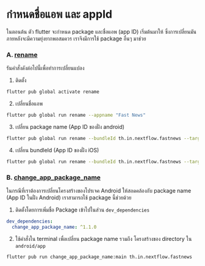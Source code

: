 
# กำหนดชื่อแอพ และ appId

ในตอนต้น ตัว flutter จะกำหนด package และชื่อแอพ (app ID) เริ่มต้นมาให้ ซึ่งการเปลี่ยนมันภายหลังจะมีความยุ่งยากพอสมควร เราจึงมีการใช้ package อื่นๆ มาช่วย 

### A. [rename](https://pub.dev/packages/rename)

รันคำสั่งดังต่อไปนี้เพื่อทำการเปลี่ยนแปลง

1. ติดตั้ง

```bash
flutter pub global activate rename
```

2. เปลี่ยนชื่อแอพ

```bash
flutter pub global run rename --appname "Fast News"
```

3. เปลี่ยน package name (App ID ของฝั่ง android)

```bash
flutter pub global run rename --bundleId th.in.nextflow.fastnews --target android
```

4. เปลี่ยน bundleId (App ID ของฝั่ง iOS)

```bash
flutter pub global run rename --bundleId th.in.nextflow.fastnews --target ios
```

### B. [change_app_package_name](https://pub.dev/packages/change_app_package_name)

ในกรณีที่เราต้องการเปลี่ยนโครงสร้างของโปรเจค Android ให้สอดคล้องกับ package name (App ID ในฝั่ง Android) เราสามารถใช้ package นี้ช่วยด้วย

1. ติดตั้งโดยการเพิ่มชื่อ Package เข้าไปในส่วน `dev_dependencies`

```yaml
dev_dependencies: 
  change_app_package_name: ^1.1.0
```

2. ใช้คำสั่งใน terminal เพื่อเปลี่ยน package name รวมถึง โครงสร้างของ directory ใน `android/app`

```bash
flutter pub run change_app_package_name:main th.in.nextflow.fastnews
```